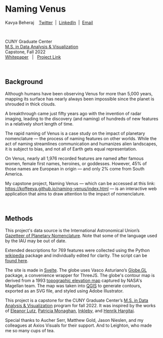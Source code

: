 # Naming Venus

<p class='about-data-paragraph'>Kavya Beheraj &nbsp;&nbsp; <a href="https://twitter.com/KavyaBeheraj" target="_blank">Twitter</a>  &nbsp;|&nbsp;  <a href="https://www.linkedin.com/in/kavyabeheraj/" target="_blank">LinkedIn</a>  &nbsp;|&nbsp;  <a href="mailto:kavya.beheraj@gmail.com" target="_blank">Email</a></p>

<br>

CUNY Graduate Center<br>
[M.S. in Data  Analysis & Visualization](https://www.gc.cuny.edu/data-analysis-and-visualization/curriculum-and-degree-information)<br>
Capstone, Fall 2022<br>
[Whitepaper](https://drive.google.com/file/d/1LyjU7W1-WpiVsUDRMyGhILta10qkK-Sy/view?usp=sharing) &nbsp; | &nbsp; [Project Link](https://koffeeya.github.io/naming-venus/index.html)

<br>

## Background

Although humans have been observing Venus for more than 5,000 years, mapping its surface has nearly always been impossible since the planet is shrouded in thick clouds.

A breakthrough came just fifty years ago with the invention of radar imaging, leading to the discovery (and naming) of hundreds of new features in a relatively short length of time.


The rapid naming of Venus is a case study on the impact of planetary nomenclature — the process of naming features on other worlds. While the act of naming streamlines communication and humanizes alien landscapes, it is subject to bias, and not all of Earth gets equal representation.

On Venus, nearly all 1,976 recorded features are named after famous women, female first names, heroines, or goddesses. However, 45% of those names are European in origin — and only 2% come from South America.


My capstone project, Naming Venus — which can be accessed at this link: https://koffeeya.github.io/naming-venus/index.html — is an interactive web application that aims to draw attention to the impact of nomenclature.

<br>

## Methods

<p class='about-data-paragraph'>This project's data source is the International Astronomical Union’s <a href='https://planetarynames.wr.usgs.gov/SearchResults?Target=15_Venus' target="_blank">Gazetteer of Planetary Nomenclature</a>. Note that some of the language used by the IAU may be out of date.</p>

<p class='about-data-paragraph'>Extended descriptions for 769 features were collected using the Python <a href="https://pypi.org/project/wikipedia/" target="_blank">wikipedia</a> package and individually edited for clarity. The script can be <a href="https://colab.research.google.com/drive/1B_W_wJ4GrhwCpoVzWHSiuPyr9ZkNCNaN#scrollTo=8-8bQhROcP_4" target="_blank">found here</a>.</p>

<p class='about-data-paragraph'>The site is made in <a href="https://svelte.dev/" target="_blank">Svelte</a>. The globe uses Vasco Asturiano’s <a href="https://globe.gl/" target="_blank">Globe.GL</a> package, a convenience wrapper for ThreeJS. The globe's contour map is derived from a 1993 <a href="https://astrogeology.usgs.gov/search/map/Venus/Magellan/RadarProperties/Venus_Magellan_Topography_Global_4641m_v02" target="_blank">topographic elevation map</a> captured by NASA's Magellan team. The map was taken into <a href="https://www.qgis.org/en/site/" target="_blank">QGIS</a> to generate contours, exported as an SVG file, and styled using Adobe Illustrator.</p>

<p class='about-data-paragraph'>This project is a capstone for the CUNY Graduate Center’s <a href="https://www.gc.cuny.edu/data-analysis-and-visualization/curriculum-and-degree-information" target="_blank">M.S. in Data Analysis & Visualization</a> program for fall 2022.  It was inspired by the works of <a href="https://tabletopwhale.com/2017/03/06/goddesses-of-venus.html" target="_blank">Eleanor Lutz</a>, <a href="https://bookshop.org/p/books/encyclopedia-of-goddesses-heroines-revised-patricia-monaghan/107143" target="_blank">Patricia Monaghan</a>, <a href="https://wenamethestars.inkleby.com/world/venus" target="_blank">Inkleby</a>, and <a href="https://hargitaihenrik.wordpress.com/" target="_blank">Henrik Hargitai</a>.</p>

<p class='about-data-paragraph'>Special thanks to Aucher Serr, Matthew Gold, Jason Nieslen, and my colleagues at Axios Visuals for their support. And to Leighton, who made me so many cups of tea.</p>